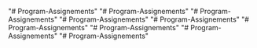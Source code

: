 "# Program-Assignements" 
"# Program-Assignements" 
"# Program-Assignements" 
"# Program-Assignements" 
"# Program-Assignements" 
"# Program-Assignements" 
"# Program-Assignements" 
"# Program-Assignements" 
"# Program-Assignements" 
